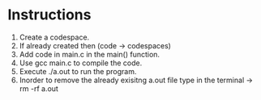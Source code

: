 # Instructions
1. Create a codespace.
2. If already created then (code -> codespaces)
3. Add code in main.c in the main() function.
4. Use gcc main.c to compile the code.
5. Execute ./a.out to run the program.
6. Inorder to remove the already exisitng a.out file type in the terminal -> rm -rf a.out 
